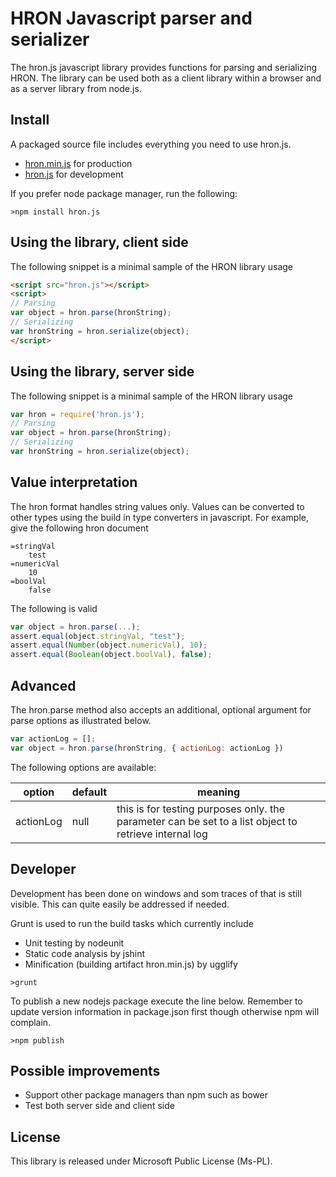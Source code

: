 HRON Javascript parser and serializer
=====================================
The hron.js javascript library provides functions for parsing and serializing HRON. The library can be used both as a client library within a browser and as a server library from node.js. 

Install
-------
A packaged source file includes everything you need to use hron.js.

* [hron.min.js](./hron.min.js) for production
* [hron.js](./hron.js) for development

If you prefer node package manager, run the following:

```Batchfile
>npm install hron.js
```

Using the library, client side
------------------------------
The following snippet is a minimal sample of the HRON library usage
```HTML
<script src="hron.js"></script>
<script>
// Parsing
var object = hron.parse(hronString);
// Serializing
var hronString = hron.serialize(object);
</script>
```

Using the library, server side
------------------------------
The following snippet is a minimal sample of the HRON library usage

```javascript
var hron = require('hron.js');
// Parsing
var object = hron.parse(hronString);
// Serializing
var hronString = hron.serialize(object);
```

Value interpretation
-------------------
The hron format handles string values only. Values can be converted to other types using the build in type converters in javascript. For example, give the following hron document

    =stringVal
        test
    =numericVal
        10
    =boolVal
        false

The following is valid

```javascript
var object = hron.parse(...);
assert.equal(object.stringVal, "test");
assert.equal(Number(object.numericVal), 10);
assert.equal(Boolean(object.boolVal), false);
```

Advanced
------------------
The hron.parse method also accepts an additional, optional argument for parse options as illustrated below.

```javascript
var actionLog = [];
var object = hron.parse(hronString, { actionLog: actionLog })
```

The following options are available:

| option           | default       | meaning                     |
| ---------------- | ------------- | --------------------------- |
| actionLog        | null          | this is for testing purposes only. the parameter can be set to a list object to retrieve internal log |

Developer
-------------
Development has been done on windows and som traces of that is still visible. This can quite easily be addressed if needed.

Grunt is used to run the build tasks which currently include
* Unit testing by nodeunit
* Static code analysis by jshint
* Minification (building artifact hron.min.js) by ugglify

```Batchfile
>grunt
```

To publish a new nodejs package execute the line below. Remember to update version information in package.json first though otherwise npm will complain.

```Batchfile
>npm publish
```

Possible improvements
----------------------------
 - Support other package managers than npm such as bower
 - Test both server side and client side

License
-------
This library is released under Microsoft Public License (Ms-PL).
